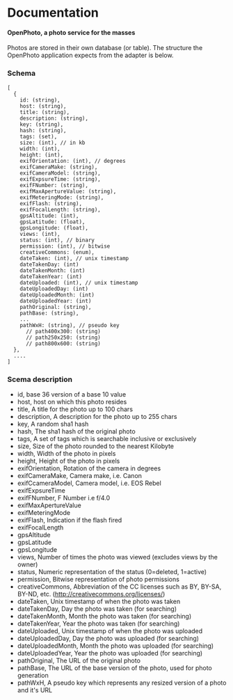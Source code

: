Documentation
=======================
#### OpenPhoto, a photo service for the masses

Photos are stored in their own database (or table). The structure the OpenPhoto application expects from the adapter is below.

### Schema

    [
      {
        id: (string),
        host: (string),
        title: (string),
        description: (string),
        key: (string),
        hash: (string),
        tags: (set),
        size: (int), // in kb
        width: (int),
        height: (int),
        exifOrientation: (int), // degrees
        exifCameraMake: (string),
        exifCameraModel: (string),
        exifExpsureTime: (string),
        exifFNumber: (string),
        exifMaxApertureValue: (string),
        exifMeteringMode: (string),
        exifFlash: (string),
        exifFocalLength: (string),
        gpsAltitude: (int),
        gpsLatitude: (float),
        gpsLongitude: (float),
        views: (int),
        status: (int), // binary
        permission: (int), // bitwise
        creativeCommons: (enum),
        dateTaken: (int), // unix timestamp
        dateTakenDay: (int)
        dateTakenMonth: (int)
        dateTakenYear: (int)
        dateUploaded: (int), // unix timestamp
        dateUploadedDay: (int)
        dateUploadedMonth: (int)
        dateUploadedYear: (int)
        pathOriginal: (string),
        pathBase: (string),
        ...
        pathWxH: (string), // pseudo key
          // path400x300: (string)
          // path250x250: (string)
          // path800x600: (string)
      },
      ....
    ]

### Scema description

  * id, base 36 version of a base 10 value
  * host, host on which this photo resides
  * title, A title for the photo up to 100 chars
  * description, A description for the photo up to 255 chars
  * key, A random sha1 hash
  * hash, The sha1 hash of the original photo
  * tags, A set of tags which is searchable inclusive or exclusively
  * size, Size of the photo rounded to the nearest Kilobyte
  * width, Width of the photo in pixels
  * height, Height of the photo in pixels
  * exifOrientation, Rotation of the camera in degrees
  * exifCameraMake, Camera make, i.e. Canon
  * exifCcameraModel, Camera model, i.e. EOS Rebel
  * exifExpsureTime
  * exifFNumber, F Number i.e f/4.0
  * exifMaxApertureValue
  * exifMeteringMode
  * exifFlash, Indication if the flash fired
  * exifFocalLength
  * gpsAltitude
  * gpsLatitude
  * gpsLongitude
  * views, Number of times the photo was viewed (excludes views by the owner)
  * status, Numeric representation of the status (0=deleted, 1=active)
  * permission, Bitwise representation of photo permissions
  * creativeCommons, Abbreviation of the CC licenses such as BY, BY-SA, BY-ND, etc. (http://creativecommons.org/licenses/)
  * dateTaken, Unix timestamp of when the photo was taken
  * dateTakenDay, Day the photo was taken (for searching)
  * dateTakenMonth, Month the photo was taken (for searching)
  * dateTakenYear, Year the photo was taken (for searching)
  * dateUploaded, Unix timestamp of when the photo was uploaded
  * dateUploadedDay, Day the photo was uploaded (for searching)
  * dateUploadedMonth, Month the photo was uploaded (for searching)
  * dateUploadedYear, Year the photo was uploaded (for searching)
  * pathOriginal, The URL of the original photo
  * pathBase, The URL of the base version of the photo, used for photo generation
  * pathWxH, A pseudo key which represents any resized version of a photo and it's URL
